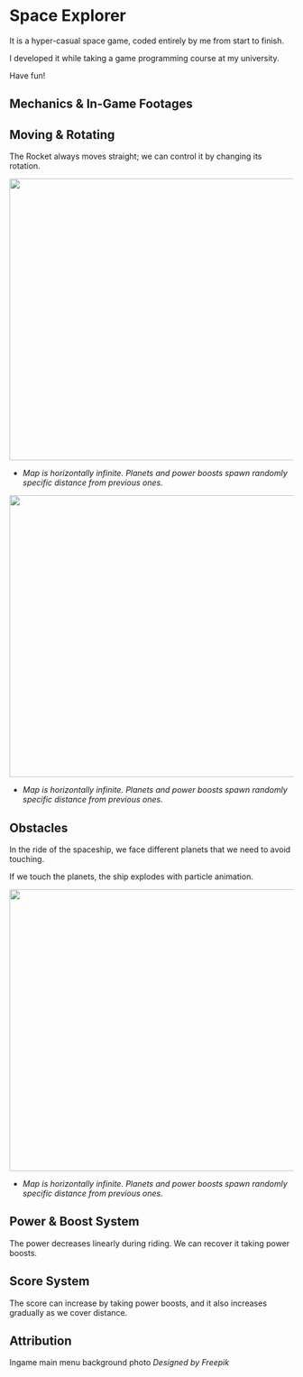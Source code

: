 # Space Explorer

  It is a hyper-casual space game, coded entirely by me from start to finish.
  
  I developed it while taking a game programming course at my university. 
  
  Have fun!


## Mechanics & In-Game Footages

## Moving & Rotating
  The Rocket always moves straight; we can control it by changing its rotation.

  <img src="https://github.com/user-attachments/assets/038d865e-d5cc-4a71-b9bb-7a6b1453c02d" width="850" height="500">
  
  * *Map is horizontally infinite. Planets and power boosts spawn randomly specific distance from previous ones.* 

  <img src="https://github.com/user-attachments/assets/72acab65-a53c-45ce-bb8d-a7e10ff16596" width="850" height="500">

  * *Map is horizontally infinite. Planets and power boosts spawn randomly specific distance from previous ones.* 


## Obstacles
In the ride of the spaceship, we face different planets that we need to avoid touching.

If we touch the planets, the ship explodes with particle animation.

<img src="https://github.com/user-attachments/assets/a181a132-c4d4-45ca-ac40-e49a046cae5d" width="850" height="500">

* *Map is horizontally infinite. Planets and power boosts spawn randomly specific distance from previous ones.* 

## Power & Boost System
The power decreases linearly during riding. We can recover it taking power boosts.

## Score System
The score can increase by taking power boosts, and it also increases gradually as we cover distance.

## Attribution
Ingame main menu background photo *Designed by Freepik*
